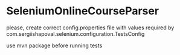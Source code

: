 # SeleniumOnlineCourseParser

please, create correct config.properties file
with values required by com.sergiishapoval.selenium.configuration.TestsConfig

use mvn package before running tests
